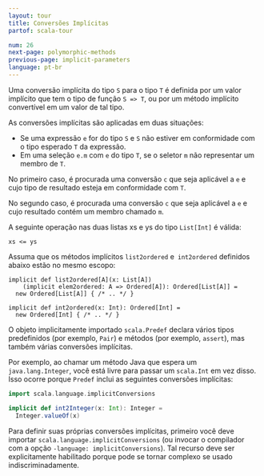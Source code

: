 ```yaml
---
layout: tour
title: Conversões Implícitas
partof: scala-tour

num: 26
next-page: polymorphic-methods
previous-page: implicit-parameters
language: pt-br
---
```


Uma conversão implícita do tipo `S` para o tipo `T` é definida por um valor implícito que tem o tipo de função `S => T`, ou por um método implícito convertível em um valor de tal tipo.

As conversões implícitas são aplicadas em duas situações:

* Se uma expressão `e` for do tipo `S` e `S` não estiver em conformidade com o tipo esperado `T` da expressão.
* Em uma seleção `e.m` com `e` do tipo `T`, se o seletor `m` não representar um membro de `T`.

No primeiro caso, é procurada uma conversão `c` que seja aplicável a `e` e cujo tipo de resultado esteja em conformidade com `T`.

No segundo caso, é procurada uma conversão `c` que seja aplicável a `e` e cujo resultado contém um membro chamado `m`.

A seguinte operação nas duas listas xs e ys do tipo `List[Int]` é válida:

```
xs <= ys
```

Assuma que os métodos implícitos `list2ordered` e` int2ordered` definidos abaixo estão no mesmo escopo:

```
implicit def list2ordered[A](x: List[A])
    (implicit elem2ordered: A => Ordered[A]): Ordered[List[A]] =
  new Ordered[List[A]] { /* .. */ }

implicit def int2ordered(x: Int): Ordered[Int] =
  new Ordered[Int] { /* .. */ }
```

O objeto implicitamente importado `scala.Predef` declara vários tipos predefinidos (por exemplo, `Pair`) e métodos (por exemplo, `assert`), mas também várias conversões implícitas.

Por exemplo, ao chamar um método Java que espera um `java.lang.Integer`, você está livre para passar um `scala.Int` em vez disso. Isso ocorre porque `Predef` inclui as seguintes conversões implícitas:

```scala mdoc
import scala.language.implicitConversions

implicit def int2Integer(x: Int): Integer =
  Integer.valueOf(x)
```

Para definir suas próprias conversões implícitas, primeiro você deve importar `scala.language.implicitConversions` (ou invocar o compilador com a opção `-language: implicitConversions`). Tal recurso deve ser explicitamente habilitado porque pode se tornar complexo se usado indiscriminadamente.
